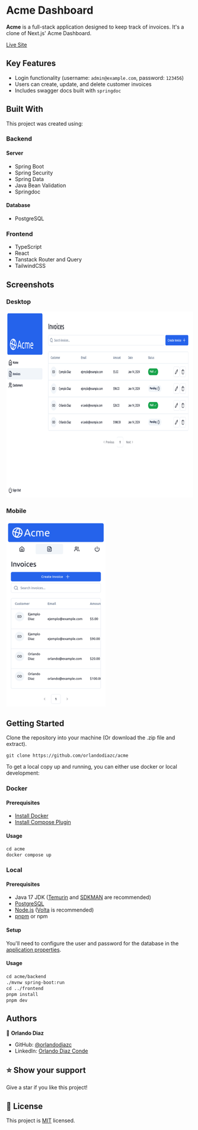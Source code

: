 # Acme Dashboard <a name="about-project"></a>

**Acme** is a full-stack application designed to keep track of invoices. It's a clone of Next.js' Acme Dashboard.

[Live Site](https://acme.odiaz.com.co/)

## Key Features <a name="key-features"></a>

- Login functionality (username: `admin@example.com`, password: `123456`)
- Users can create, update, and delete customer invoices
- Includes swagger docs built with `springdoc`

## Built With <a name="built-with"></a>

This project was created using:

### Backend

#### Server

- Spring Boot
- Spring Security
- Spring Data
- Java Bean Validation
- Springdoc

#### Database

- PostgreSQL

### Frontend

- TypeScript
- React
- Tanstack Router and Query
- TailwindCSS

## Screenshots

### Desktop

<img src="frontend/public/opengraph-image.webp" height=500/>

### Mobile

<img src="frontend/public/mobile_screenshot.webp" height=500/>

## Getting Started <a name="getting-started"></a>

Clone the repository into your machine (Or download the .zip file and extract).

```shell
git clone https://github.com/orlandodiazc/acme
```

To get a local copy up and running, you can either use docker or local development:

### Docker

#### Prerequisites

- [Install Docker](https://docs.docker.com/get-docker/)
- [Install Compose Plugin](https://docs.docker.com/compose/install/)

#### Usage

```shell
cd acme
docker compose up
```

### Local

#### Prerequisites

- Java 17 JDK ([Temurin](https://adoptium.net/temurin/releases/?version=17&package=jdk) and [SDKMAN](https://sdkman.io/install) are recommended)
- [PostgreSQL](https://www.postgresql.org/)
- [Node.js](https://nodejs.org/en/) ([Volta](https://volta.sh/) is recommended)
- [pnpm](https://pnpm.io/installation) or npm

#### Setup

You'll need to configure the user and password for the database in the [application properties](backend/src/main/resources/application.properties).

#### Usage

```shell
cd acme/backend
./mvnw spring-boot:run
cd ../frontend
pnpm install
pnpm dev
```

## Authors <a name="authors"></a>

👤 **Orlando Diaz**

- GitHub: [@orlandodiazc](https://github.com/orlandodiazc)
- LinkedIn: [Orlando Diaz Conde](www.linkedin.com/in/orlando-diaz-conde)

## ⭐️ Show your support <a name="support"></a>

Give a star if you like this project!

<!-- LICENSE -->

## 📝 License <a name="license"></a>

This project is [MIT](./LICENSE) licensed.
